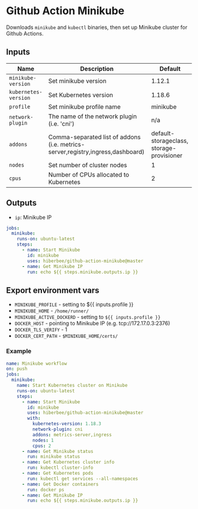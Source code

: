 # Github Action Minikube

Downloads `minikube` and `kubectl` binaries, then set up Minikube cluster for Github Actions.

## Inputs

| Name | Description | Default |
| ---- | ----------- | ------- |
| `minikube-version` | Set minikube version | 1.12.1 |
| `kubernetes-version` | Set Kubernetes version | 1.18.6 |
| `profile` | Set minikube profile name | minikube |
| `network-plugin` | The name of the network plugin (i.e. 'cni') | n/a |
| `addons` | Comma-separated list of addons (i.e. metrics-server,registry,ingress,dashboard) | default-storageclass, storage-provisioner |
| `nodes` | Set number of cluster nodes | 1 |
| `cpus` | Number of CPUs allocated to Kubernetes | 2 |

## Outputs

- `ip`: Minikube IP

```yaml
jobs:
  minikube:
    runs-on: ubuntu-latest
    steps:
      - name: Start Minikube
        id: minikube
        uses: hiberbee/github-action-minikube@master
      - name: Get Minikube IP
        run: echo ${{ steps.minikube.outputs.ip }}
```

## Export environment vars

- `MINIKUBE_PROFILE` - setting to ${{ inputs.profile }}
- `MINIKUBE_HOME` - `/home/runner/`
- `MINIKUBE_ACTIVE_DOCKERD` - setting to `${{ inputs.profile }}`
- `DOCKER_HOST` - pointing to Minikube IP (e.g. tcp://172.17.0.3:2376)
- `DOCKER_TLS_VERIFY` - 1
- `DOCKER_CERT_PATH` - `$MINIKUBE_HOME/certs/`

### Example

```yaml
name: Minikube workflow
on: push
jobs:
  minikube:
    name: Start Kubernetes cluster on Minikube
    runs-on: ubuntu-latest
    steps:
      - name: Start Minikube
        id: minikube
        uses: hiberbee/github-action-minikube@master
        with:
          kubernetes-version: 1.18.3
          network-plugin: cni
          addons: metrics-server,ingress
          nodes: 1
          cpus: 2
      - name: Get Minikube status
        run: minikube status
      - name: Get Kubernetes cluster info
        run: kubectl cluster-info
      - name: Get Kubernetes pods
        run: kubectl get services --all-namespaces
      - name: Get Docker containers
        run: docker ps
      - name: Get Minikube IP
        run: echo ${{ steps.minikube.outputs.ip }}
```
